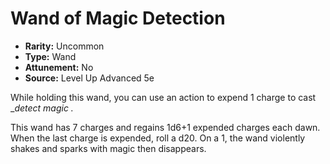 # Wand of Magic Detection

- **Rarity:** Uncommon
- **Type:** Wand
- **Attunement:** No
- **Source:** Level Up Advanced 5e

While holding this wand, you can use an action to expend 1 charge to cast __detect magic ._

This wand has 7 charges and regains 1d6+1 expended charges each dawn. When the last charge is expended, roll a d20\. On a 1, the wand violently shakes and sparks with magic then disappears.
